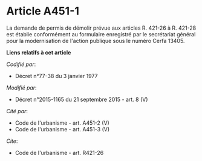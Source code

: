 # Article A451-1

La demande de permis de démolir prévue aux articles R. 421-26 à R. 421-28 est établie conformément au formulaire enregistré
par le secrétariat général pour la modernisation de l'action publique sous le numéro Cerfa 13405.

**Liens relatifs à cet article**

_Codifié par_:

  - Décret n°77-38 du 3 janvier 1977

_Modifié par_:

  - Décret n°2015-1165 du 21 septembre 2015 - art. 8 (V)

_Cité par_:

  - Code de l'urbanisme - art. A451-2 (V)
  - Code de l'urbanisme - art. A451-3 (V)

_Cite_:

  - Code de l'urbanisme - art. R421-26
